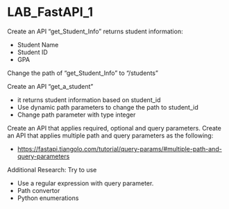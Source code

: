 # LAB_FastAPI_1

Create an API “get_Student_Info” returns student information:

- Student Name
- Student ID
- GPA

Change the path of “get_Student_Info” to “/students”

Create an API “get_a_student” 

- it returns student information based on student_id 
- Use dynamic path parameters to change the path to student_id
- Change path parameter with type integer

Create an API that applies required, optional and query parameters.
Create an API that applies multiple path and query parameters as the following:

- https://fastapi.tiangolo.com/tutorial/query-params/#multiple-path-and-query-parameters 

Additional Research:
Try to use

- Use a regular expression with query parameter.
- Path convertor
- Python enumerations
